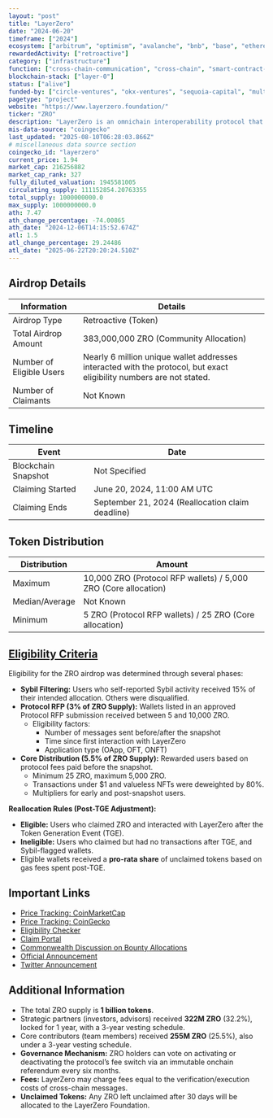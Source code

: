 ```yaml
---
layout: "post"
title: "LayerZero"
date: "2024-06-20"
timeframe: ["2024"]
ecosystem: ["arbitrum", "optimism", "avalanche", "bnb", "base", "ethereum", "polygon"]
rewardedActivity: ["retroactive"]
category: ["infrastructure"]
function: ["cross-chain-communication", "cross-chain", "smart-contract-platform"]
blockchain-stack: ["layer-0"]
status: ["alive"]
funded-by: ["circle-ventures", "okx-ventures", "sequoia-capital", "multicoin-capital"]
pagetype: "project"
website: "https://www.layerzero.foundation/"
ticker: "ZRO"
description: "LayerZero is an omnichain interoperability protocol that enables censorship-resistant messaging and permissionless development through immutable smart contracts."
mis-data-source: "coingecko"
last_updated: "2025-08-10T06:28:03.866Z"
# miscellaneous data source section
coingecko_id: "layerzero"
current_price: 1.94
market_cap: 216256882
market_cap_rank: 327
fully_diluted_valuation: 1945581005
circulating_supply: 111152854.20763355
total_supply: 1000000000.0
max_supply: 1000000000.0
ath: 7.47
ath_change_percentage: -74.00865
ath_date: "2024-12-06T14:15:52.674Z"
atl: 1.5
atl_change_percentage: 29.24486
atl_date: "2025-06-22T20:20:24.510Z"
---
```


## Airdrop Details

| Information              | Details                                                                                                              |
| ------------------------ | -------------------------------------------------------------------------------------------------------------------- |
| Airdrop Type             | Retroactive (Token)                                                                                                  |
| Total Airdrop Amount     | 383,000,000 ZRO (Community Allocation)                                                                               |
| Number of Eligible Users | Nearly 6 million unique wallet addresses interacted with the protocol, but exact eligibility numbers are not stated. |
| Number of Claimants      | Not Known                                                                                                            |

## Timeline

| Event               | Date                                             |
| ------------------- | ------------------------------------------------ |
| Blockchain Snapshot | Not Specified                                    |
| Claiming Started    | June 20, 2024, 11:00 AM UTC                      |
| Claiming Ends       | September 21, 2024 (Reallocation claim deadline) |

## Token Distribution

| Distribution   | Amount                                                          |
| -------------- | --------------------------------------------------------------- |
| Maximum        | 10,000 ZRO (Protocol RFP wallets) / 5,000 ZRO (Core allocation) |
| Median/Average | Not Known                                                       |
| Minimum        | 5 ZRO (Protocol RFP wallets) / 25 ZRO (Core allocation)         |

## [Eligibility Criteria](https://www.layerzero.foundation/eligibility)

Eligibility for the ZRO airdrop was determined through several phases:

- **Sybil Filtering:** Users who self-reported Sybil activity received 15% of their intended allocation. Others were disqualified.
- **Protocol RFP (3% of ZRO Supply):** Wallets listed in an approved Protocol RFP submission received between 5 and 10,000 ZRO.
  - Eligibility factors:
    - Number of messages sent before/after the snapshot
    - Time since first interaction with LayerZero
    - Application type (OApp, OFT, ONFT)
- **Core Distribution (5.5% of ZRO Supply):** Rewarded users based on protocol fees paid before the snapshot.
  - Minimum 25 ZRO, maximum 5,000 ZRO.
  - Transactions under $1 and valueless NFTs were deweighted by 80%.
  - Multipliers for early and post-snapshot users.

**Reallocation Rules (Post-TGE Adjustment):**

- **Eligible:** Users who claimed ZRO and interacted with LayerZero after the Token Generation Event (TGE).
- **Ineligible:** Users who claimed but had no transactions after TGE, and Sybil-flagged wallets.
- Eligible wallets received a **pro-rata share** of unclaimed tokens based on gas fees spent post-TGE.

## Important Links

- [Price Tracking: CoinMarketCap](https://coinmarketcap.com/currencies/zro/)
- [Price Tracking: CoinGecko](https://www.coingecko.com/en/coins/zro/)
- [Eligibility Checker](https://www.layerzero.foundation/eligibility)
- [Claim Portal](https://layerzero.foundation/claim)
- [Commonwealth Discussion on Bounty Allocations](https://commonwealth.im/layerzero/discussion/24973-previously-unreviewed-bounty-hunter-allocations-other-updates)
- [Official Announcement](https://info.layerzero.foundation/introducing-zro-d39df554a9b7)
- [Twitter Announcement](https://x.com/LayerZero_Fndn/status/1837228529282334736)

## Additional Information

- The total ZRO supply is **1 billion tokens**.
- Strategic partners (investors, advisors) received **322M ZRO** (32.2%), locked for 1 year, with a 3-year vesting schedule.
- Core contributors (team members) received **255M ZRO** (25.5%), also under a 3-year vesting schedule.
- **Governance Mechanism:** ZRO holders can vote on activating or deactivating the protocol’s fee switch via an immutable onchain referendum every six months.
- **Fees:** LayerZero may charge fees equal to the verification/execution costs of cross-chain messages.
- **Unclaimed Tokens:** Any ZRO left unclaimed after 30 days will be allocated to the LayerZero Foundation.